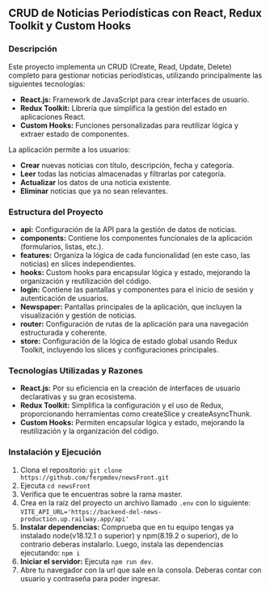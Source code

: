 ## CRUD de Noticias Periodísticas con React, Redux Toolkit y Custom Hooks

### Descripción

Este proyecto implementa un CRUD (Create, Read, Update, Delete) completo para gestionar noticias periodísticas, utilizando principalmente las siguientes tecnologías:

- **React.js:** Framework de JavaScript para crear interfaces de usuario.
- **Redux Toolkit:** Librería que simplifica la gestión del estado en aplicaciones React.
- **Custom Hooks:** Funciones personalizadas para reutilizar lógica y extraer estado de componentes.

La aplicación permite a los usuarios:

- **Crear** nuevas noticias con título, descripción, fecha y categoría.
- **Leer** todas las noticias almacenadas y filtrarlas por categoría.
- **Actualizar** los datos de una noticia existente.
- **Eliminar** noticias que ya no sean relevantes.

### Estructura del Proyecto

- **api:** Configuración de la API para la gestión de datos de noticias.
- **components:** Contiene los componentes funcionales de la aplicación (formularios, listas, etc.).
- **features:** Organiza la lógica de cada funcionalidad (en este caso, las noticias) en slices independientes.
- **hooks:** Custom hooks para encapsular lógica y estado, mejorando la organización y reutilización del código.
- **login:** Contiene las pantallas y componentes para el inicio de sesión y autenticación de usuarios.
- **Newspaper:** Pantallas principales de la aplicación, que incluyen la visualización y gestión de noticias.
- **router:** Configuración de rutas de la aplicación para una navegación estructurada y coherente.
- **store:** Configuración de la lógica de estado global usando Redux Toolkit, incluyendo los slices y configuraciones principales.

### Tecnologías Utilizadas y Razones

- **React.js:** Por su eficiencia en la creación de interfaces de usuario declarativas y su gran ecosistema.
- **Redux Toolkit:** Simplifica la configuración y el uso de Redux, proporcionando herramientas como createSlice y createAsyncThunk.
- **Custom Hooks:** Permiten encapsular lógica y estado, mejorando la reutilización y la organización del código.

### Instalación y Ejecución

1. Clona el repositorio: `git clone https://github.com/ferpmdev/newsFront.git`
2. Ejecuta `cd newsFront`
3. Verifica que te encuentras sobre la rama master.
4. Crea en la raíz del proyecto un archivo llamado `.env` con lo siguiente: `VITE_API_URL='https://backend-del-news-production.up.railway.app/api'`
5. **Instalar dependencias:** Comprueba que en tu equipo tengas ya instalado node(v18.12.1 o superior) y npm(8.19.2 o superior), de lo contrario deberas instalarlo. Luego, instala las dependencias ejecutando: `npm i`
6. **Iniciar el servidor:** Ejecuta `npm run dev`.
7. Abre tu navegador con la url que sale en la consola. Deberas contar con usuario y contraseña para poder ingresar.